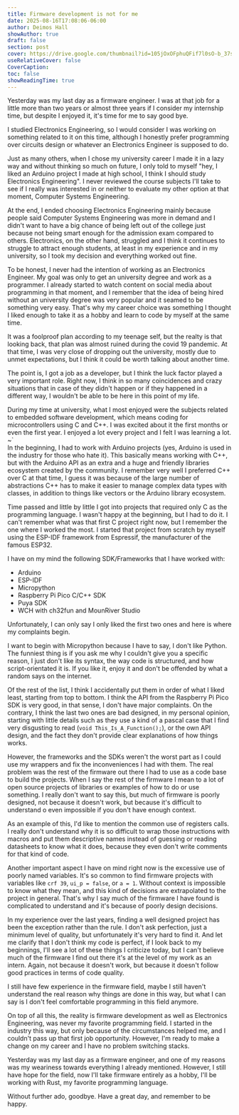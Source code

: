 ```yaml
---
title: Firmware development is not for me
date: 2025-08-16T17:08:06-06:00
author: Deimos Hall
showAuthor: true
draft: false
section: post
cover: https://drive.google.com/thumbnail?id=105jOxOFphuQFif7l0sO-b_37skf0X_IM&sz=w1920-h1080
useRelativeCover: false
CoverCaption:
toc: false
showReadingTime: true
---
```


Yesterday was my last day as a firmware engineer. I was at that job for a little more than two years or almost three years if I consider my internship time, but despite I enjoyed it, it's time for me to say good bye.

I studied Electronics Engineering, so I would consider I was working on something related to it on this time, although I honestly prefer programming over circuits design or whatever an Electronics Engineer is supposed to do.

Just as many others, when I chose my university career I made it in a lazy way and without thinking so much on future, I only told to myself "hey, I liked an Arduino project I made at high school, I think I should study Electronics Engineering". I never reviewed the course subjects I'll take to see if I really was interested in or neither to evaluate my other option at that moment, Computer Systems Engineering.

At the end, I ended choosing Electronics Engineering mainly because people said Computer Systems Engineering was more in demand and I didn't want to have a big chance of being left out of the college just because not being smart enough for the admission exam compared to others. Electronics, on the other hand, struggled and I think it continues to struggle to attract enough students, at least in my experience and in my university, so I took my decision and everything worked out fine.

To be honest, I never had the intention of working as an Electronics Engineer. My goal was only to get an university degree and work as a programmer. I already started to watch content on social media about programming in that moment, and I remember that the idea of being hired without an university degree was very popular and it seamed to be something very easy. That's why my career choice was something I thought I liked enough to take it as a hobby and learn to code by myself at the same time.

It was a foolproof plan according to my teenage self, but the realty is that looking back, that plan was almost ruined during the covid 19 pandemic. At that time, I was very close of dropping out the university, mostly due to unmet expectations, but I think it could be worth talking about another time.

The point is, I got a job as a developer, but I think the luck factor played a very important role. Right now, I think in so many coincidences and crazy situations that in case of they didn't happen or if they happened in a different way, I wouldn't be able to be here in this point of my life.

During my time at university, what I most enjoyed were the subjects related to embedded software development, which means coding for microcontrollers using C and C++. I was excited about it the first months or even the first year. I enjoyed a lot every project and I felt I was learning a lot.
~`
\
In the beginning, I had to work with Arduino projects (yes, Arduino is used in the industry for those who hate it). This basically means working with C++, but with the Arduino API as an extra and a huge and friendly libraries ecosystem created by the community. I remember very well I preferred C++ over C at that time, I guess it was because of the large number of abstractions C++ has to make it easier to manage complex data types with classes, in addition to things like vectors or the Arduino library ecosystem.

Time passed and little by little I got into projects that required only C as the programming language. I wasn't happy at the beginning, but I had to do it. I can't remember what was that first C project right now, but I remember the one where I worked the most. I started that project from scratch by myself using the ESP-IDF framework from Espressif, the manufacturer of the famous ESP32. 

I have on my mind the following SDK/Frameworks that I have worked with:

- Arduino
- ESP-IDF
- Micropython
- Raspberry Pi Pico C/C++ SDK
- Puya SDK
- WCH with ch32fun and MounRiver Studio

Unfortunately, I can only say I only liked the first two ones and here is where my complaints begin.

I want to begin with Micropython because I have to say, I don't like Python. The funniest thing is if you ask me why I couldn't give you a specific reason, I just don't like its syntax, the way code is structured, and how script-orientated it is. If you like it, enjoy it and don't be offended by what a random says on the internet.

Of the rest of the list, I think I accidentally put them in order of what I liked least, starting from top to bottom. I think the API from the Raspberry Pi Pico SDK is very good, in that sense, I don't have major complaints. On the contrary, I think the last two ones are bad designed, in my personal opinion, starting with little details such as they use a kind of a pascal case that I find very disgusting to read (`void This_Is_A_Function();`), or the own API design, and the fact they don't provide clear explanations of how things works.

However, the frameworks and the SDKs weren't the worst part as I could use my wrappers and fix the inconveniences I had with them. The real problem was the rest of the firmware out there I had to use as a code base to build the projects. When I say the rest of the firmware I mean to a lot of open source projects of libraries or examples of how to do or use something. I really don't want to say this, but much of firmware is poorly designed, not because it doesn't work, but because it's difficult to understand o even impossible if you don't have enough context.

As an example of this, I'd like to mention the common use of registers calls. I really don't understand why it is so difficult to wrap those instructions with macros and put them descriptive names instead of guessing or reading datasheets to know what it does, because they even don't write comments for that kind of code.

Another important aspect I have on mind right now is the excessive use of poorly named variables. It's so common to find firmware projects with variables like `crf 39`, `ui_p = false`, or `a = 1`. Without context is impossible to know what they mean, and this kind of decisions are extrapolated to the project in general. That's why I say much of the firmware I have found is complicated to understand and it's because of poorly design decisions.

In my experience over the last years, finding a well designed project has been the exception rather than the rule. I don't ask perfection, just a minimum level of quality, but unfortunately it's very hard to find it. And let me clarify that I don't think my code is perfect, if I look back to my beginnings, I'll see a lot of these things I criticize today, but I can't believe much of the firmware I find out there it's at the level of my work as an intern. Again, not because it doesn't work, but because it doesn't follow good practices in terms of code quality.

I still have few experience in the firmware field, maybe I still haven't understand the real reason why things are done in this way, but what I can say is I don't feel comfortable programming in this field anymore.

On top of all this, the reality is firmware development as well as Electronics Engineering, was never my favorite programming field. I started in the industry this way, but only because of the circumstances helped me, and I couldn't pass up that first job opportunity. However, I'm ready to make a change on my career and I have no problem switching stacks.

Yesterday was my last day as a firmware engineer, and one of my reasons was my weariness towards everything I already mentioned. However, I still have hope for the field, now I'll take firmware entirely as a hobby, I'll be working with Rust, my favorite programming language.

Without further ado, goodbye. Have a great day, and remember to be happy.